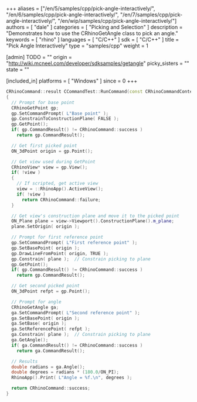 +++
aliases = ["/en/5/samples/cpp/pick-angle-interactively/", "/en/6/samples/cpp/pick-angle-interactively/", "/en/7/samples/cpp/pick-angle-interactively/", "/en/wip/samples/cpp/pick-angle-interactively/"]
authors = [ "dale" ]
categories = [ "Picking and Selection" ]
description = "Demonstrates how to use the CRhinoGetAngle class to pick an angle."
keywords = [ "rhino" ]
languages = [ "C/C++" ]
sdk = [ "C/C++" ]
title = "Pick Angle Interactively"
type = "samples/cpp"
weight = 1

[admin]
TODO = ""
origin = "http://wiki.mcneel.com/developer/sdksamples/getangle"
picky_sisters = ""
state = ""

[included_in]
platforms = [ "Windows" ]
since = 0
+++

```cpp
CRhinoCommand::result CCommandTest::RunCommand(const CRhinoCommandContext& context)
{
  // Prompt for base point
  CRhinoGetPoint gp;
  gp.SetCommandPrompt( L"Base point" );
  gp.ConstrainToConstructionPlane( FALSE );
  gp.GetPoint();
  if( gp.CommandResult() != CRhinoCommand::success )
    return gp.CommandResult();

  // Get first picked point
  ON_3dPoint origin = gp.Point();

  // Get view used during GetPoint
  CRhinoView* view = gp.View();
  if( !view )
  {
    // If scripted, get active view
    view = ::RhinoApp().ActiveView();
    if( !view )
      return CRhinoCommand::failure;
  }

  // Get view's construction plane and move it to the picked point
  ON_Plane plane = view->Viewport().ConstructionPlane().m_plane;
  plane.SetOrigin( origin );

  // Prompt for first reference point
  gp.SetCommandPrompt( L"First reference point" );
  gp.SetBasePoint( origin );
  gp.DrawLineFromPoint( origin, TRUE );
  gp.Constrain( plane );  // Constrain picking to plane
  gp.GetPoint();
  if( gp.CommandResult() != CRhinoCommand::success )
    return gp.CommandResult();

  // Get second picked point
  ON_3dPoint refpt = gp.Point();

  // Prompt for angle
  CRhinoGetAngle ga;
  ga.SetCommandPrompt( L"Second reference point" );
  ga.SetBasePoint( origin );
  ga.SetBase( origin );
  ga.SetReferencePoint( refpt );
  ga.Constrain( plane );  // Constrain picking to plane
  ga.GetAngle();
  if( ga.CommandResult() != CRhinoCommand::success )
    return ga.CommandResult();

  // Results
  double radians = ga.Angle();
  double degrees = radians * (180.0/ON_PI);
  RhinoApp().Print( L"Angle = %f.\n", degrees );

  return CRhinoCommand::success;
}
```
